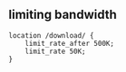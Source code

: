 ## limiting bandwidth
```
location /download/ {
    limit_rate_after 500K;
    limit_rate 50K;
}
```
